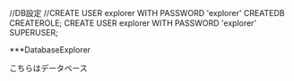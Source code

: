 //DB設定
//CREATE USER explorer WITH PASSWORD 'explorer' CREATEDB CREATEROLE;
CREATE USER explorer WITH PASSWORD 'explorer' SUPERUSER;

***DatabaseExplorer

こちらはデータベース